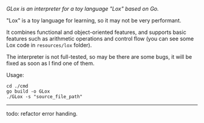 _GLox is an interpreter for a toy language "Lox" based on Go._

"Lox" is a toy language for learning, so it may not be very performant.

It combines functional and object-oriented features, and supports basic features such as arithmetic operations and control flow (you can see some Lox code in `resources/lox` folder).

The interpreter is not full-tested, so may be there are some bugs, it will be fixed as soon as I find one of them.

Usage:
```
cd ./cmd
go build -o GLox
./GLox -s "source_file_path"
```

---

todo: refactor error handing.
